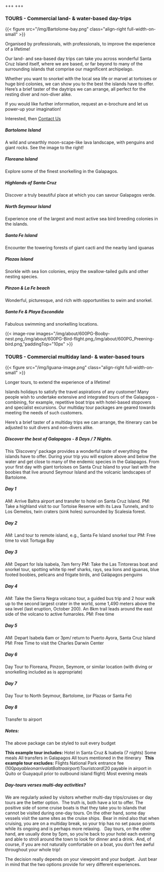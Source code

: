 +++
+++

### TOURS - Commercial land- & water-based day-trips

{{< figure src="/img/Bartolome-bay.png" class="align-right full-width-on-small" >}}
 
<span class="strapline">Organised by professionals, with professionals, to improve the experience of a lifetime!</span>

Our land- and sea-based day trips can take you across wonderful Santa Cruz Island itself, where we are based, or far beyond to many of the surrounding islands that comprise our magnificent archipelago.  

Whether you want to snorkel with the local sea life or marvel at tortoises or huge bird colonies, we can show you to the best the islands have to offer.  Here’s a brief taster of the daytrips we can arrange, all perfect for the resting diver and non-diver alike.  

If you would like further inforrmation, request an e-brochure and let us power-up your imagination!  

Interested, then [Contact Us](/contact)
 <Br></B>
##### Bartolome Island
A wild and unearthly moon-scape-like lava landscape, with penguins and giant rocks. See the image to the right! 
##### Floreana Island
Explore some of the finest snorkelling in the Galapagos.  
##### Highlands of Santa Cruz
Discover a truly beautiful place at which you can savour Galapagos verde. 
##### North Seymour Island
Experience one of the largest and most active sea bird breeding colonies in the islands.  
##### Santa Fe Island
Encounter the towering forests of giant cacti and the nearby land iguanas  
##### Plazas Island
Snorkle with sea lion colonies, enjoy the swallow-tailed gulls and other nesting species.  
##### Pinzon & La Fe beach
Wonderful, picturesque, and rich with opportunities to swim and snorkel.
##### Santa Fe & Playa Escondida
Fabulous swimming and snorkelling locations.

{{< image-row images="/img/about/600PG-Booby-nest.png,/img/about/600PG-Bird-flight.png,/img/about/600PG_Preening-bird.png,"paddingTop="10px" >}}

### TOURS - Commercial multiday land- & water-based tours

{{< figure src="/img/Iguana-image.png" class="align-right full-width-on-small" >}}

<span class="strapline">Longer tours, to extend the experience of a lifetime!</span>

Islands holidays to satisfy the travel aspirations of any customer!  Many people wish to undertake extensive and integrated tours of the Galapagos - combining, for example, repetitive boat trips with hotel-based stopovers and specialist excursions.  Our multiday tour packages are geared towards meeting the needs of such customers. 

Here’s a brief taster of a multiday trips we can arrange, the itinerary can be adjusted to suit divers and non-divers alike.
 
##### Discover the best of Galapagos - 8 Days / 7 Nights.

This ‘Discovery’ package provides a wonderful taste of everything the islands have to offer. During your trip you will explore above and below the water and get close to many of the endemic species in the Galapagos. From your first day with giant tortoises on Santa Cruz Island to your last with the boobies that live around Seymour Island and the volcanic landscapes of Bartolome.

##### Day 1
AM: Arrive Baltra airport and transfer to hotel on Santa Cruz Island.
PM: Take a highland visit to our Tortoise Reserve with its Lava Tunnels, and to Los Gemelos, twin craters (sink holes) surrounded by Scalesia forest.

##### Day 2
AM: Land tour to remote island, e.g., Santa Fe Island snorkel tour
PM: Free time to visit Tortuga Bay

##### Day 3
AM: Depart for Isla Isabela, 7am ferry
PM: Take the Las Tintoreras boat and snorkel tour, spotting white tip reef sharks, rays, sea lions and iguanas, blue footed boobies, pelicans and frigate birds, and Galápagos penguins 

##### Day 4
AM: Take the Sierra Negra volcano tour, a guided bus trip and 2 hour walk up to the second largest crater in the world, some 1,490 meters above the sea level (last eruption, October 200). An 8km trail leads around the east side of the volcano to active fumaroles.
PM: Free time

##### Day 5
AM: Depart Isabela 6am or 3pm/ return to Puerto Ayora, Santa Cruz Island
PM: Free Time to visit the Charles Darwin Center

##### Day 6
Day Tour to Floreana, Pinzon, Seymore, or similar location (with diving or snorkelling included as is appropriate)

##### Day 7
Day Tour to North Seymour, Bartolome, (or Plazas or Santa Fe)

##### Day 8
Transfer to airport

##### Notes:

The above package can be styled to suit every budget

**This example tour includes:**
Hotel in Santa Cruz & Isabela (7 nights)
Some meals 
All transfers in Galapagos
All tours mentioned in the itinerary
 
**This example tour excludes:**
Flights 
National Park entrance fee ($100 payable on arrival at Baltra airport)
Tourist card ($20 payable in airport in Quito or Guayaquil prior to outbound island flight)
Most evening meals 
 
##### Day-tours verses multi-day activities?

We are regularly asked by visitors whether multi-day trips/cruises or day tours are the better option.  The truth is, both have a lot to offer.
The positive side of some cruise boats is that they take you to islands that cannot be visited during one-day tours. On the other hand, some day vessels visit the same sites as the cruise ships.  Bear in mind also that when cruising, you are on a multiday break, so your trip has no set pause points while its ongoing and is perhaps more relaxing.   
Day tours, on the other hand, are usually done by 5pm, so you’re back to your hotel each evening and able to stroll around the town to look for dinner and a drink.  And, of course, if you are not naturally comfortable on a boat, you don’t fee awful throughout your whole trip!

The decision really depends on your viewpoint and your budget.  Just bear in mind that the two options provide for very different experiences. 
